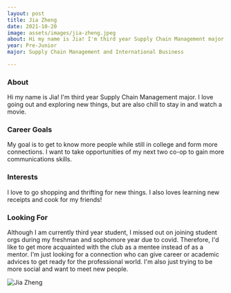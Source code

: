 ```yaml
---
layout: post
title: Jia Zheng 
date: 2021-10-20
image: assets/images/jia-zheng.jpeg
about: Hi my name is Jia! I'm third year Supply Chain Management major. I love going out and exploring new things, but are also chill to stay in and watch a movie.
year: Pre-Junior
major: Supply Chain Management and International Business

---
```


### About

Hi my name is Jia! I'm third year Supply Chain Management major. I love going out and exploring new things, but are also chill to stay in and watch a movie.

### Career Goals

My goal is to get to know more people while still in college and form more connections. I want to take opportunities of my next two co-op to gain more communications skills.

### Interests

I love to go shopping and thrifting for new things. I also loves learning new receipts and cook for my friends!

### Looking For

Although I am currently third year student, I missed out on joining student orgs during my freshman and sophomore year due to covid. Therefore, I'd like to get more acquainted with the club as a mentee instead of as a mentor.  I'm just looking for a connection who can give career or academic advices to get ready for the professional world. I'm also just trying to be more social and want to meet new people.

<div class="text-center my-5">
    <img src="{ https://sase-drexel.github.io/mentorship-2021/assets/images/jia-zheng.jpeg | absolute_url }" alt="Jia Zheng" class="rounded post-img" />
</div>
